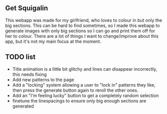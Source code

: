 ## Get Squigalin
This webapp was made for my girlfriend, who loves to colour in but only the big sections. This can be hard to find sometimes, so I made this webapp to generate images with only big sections so I can go and print them off for her to colour. There are a lot of things I want to change/improve about this app, but it's not my main focus at the moment.

## TODO list

- Title animation is a little bit glitchy and lines can disappear incorrectly, this needs fixing
- Add new patterns to the page
- Add a "locking" system allowing a user to "lock in" patterns they like, then press the generate button again to reroll the other ones.
- Add an "I'm feeling lucky" button to get a completely random selection
- finetune the linespacings to ensure only big enough sections are generated